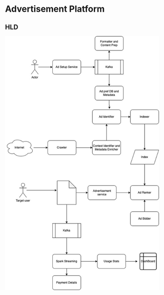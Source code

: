 # Advertisement Platform

## HLD

![advertisement platform](https://github.com/harjeet88/System_Design/blob/main/UseCases/Advertisement%20Platform/System%20design-Advertisement%20System%20Design.jpg)

